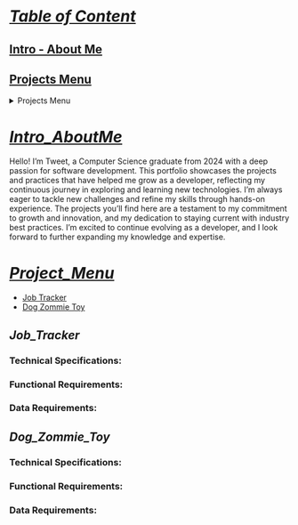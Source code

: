 # <ins>***Table of Content***</ins>
## [Intro - About Me](#Intro_AboutMe)
## [Projects Menu](#Project_Menu)
<details>
  <summary>Projects Menu</summary>
  <ul>
    <li><a href="#Job_Tracker">Job Tracker</a></li>
    <li><a href="#Dog_Zommie_Toy">Dog Zommie Toy</a></li>
  </ul>
</details>


# <ins>***Intro_AboutMe***</ins>
  Hello! I’m Tweet, a Computer Science graduate from 2024 with a deep passion for software development. This portfolio showcases the projects and practices that have helped me grow as a developer, reflecting my continuous journey in exploring and learning new technologies. I’m always eager to tackle new challenges and refine my skills through hands-on experience. The projects you’ll find here are a testament to my commitment to growth and innovation, and my dedication to staying current with industry best practices. I’m excited to continue evolving as a developer, and I look forward to further expanding my knowledge and expertise.

# <ins>***Project_Menu***</ins>
* [Job Tracker](#Job_Tracker)
* [Dog Zommie Toy](#Dog_Zommie_Toy)


## ***Job_Tracker***
### Technical Specifications:
### Functional Requirements:
### Data Requirements:

## ***Dog_Zommie_Toy***
### Technical Specifications:
### Functional Requirements:
### Data Requirements:




